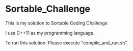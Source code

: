 # Sortable_Challenge
This is my solution to Sortable Coding Challenge

I use C++11 as my programming language.

To run this solution. Please execute "compile_and_run.sh".

